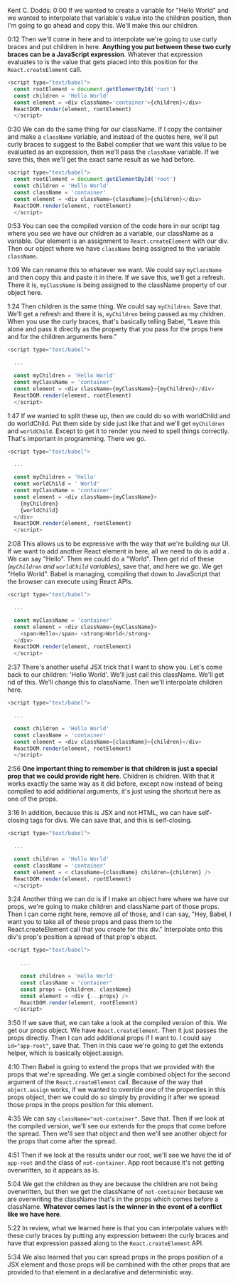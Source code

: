 Kent C. Dodds: 0:00 If we wanted to create a variable for "Hello World" and we wanted to interpolate that variable's value into the children position, then I'm going to go ahead and copy this. We'll make this our children.

0:12 Then we'll come in here and to interpolate we're going to use curly braces and put children in here. **Anything you put between these two curly braces can be a JavaScript expression**. Whatever that expression evaluates to is the value that gets placed into this position for the `React.createElement` call.

```js
<script type="text/babel">
  const rootElement = document.getElementById('root')
  const children = 'Hello World'
  const element = <div className='container'>{children}</div>
  ReactDOM.render(element, rootElement)
  </script>
```

0:30 We can do the same thing for our className. If I copy the container and make a `className` variable, and instead of the quotes here, we'll put curly braces to suggest to the Babel compiler that we want this value to be evaluated as an expression, then we'll pass the `className` variable. If we save this, then we'll get the exact same result as we had before.

```js
<script type="text/babel">
  const rootElement = document.getElementById('root')
  const children = 'Hello World'
  const className = 'container'
  const element = <div className={className}>{children}</div>
  ReactDOM.render(element, rootElement)
  </script>
```

0:53 You can see the compiled version of the code here in our script tag where you see we have our children as a variable, our className as a variable. Our element is an assignment to `React.createElement` with our div. Then our object where we have `className` being assigned to the variable `className`.

1:09 We can rename this to whatever we want. We could say `myClassName` and then copy this and paste it in there. If we save this, we'll get a refresh. There it is, `myClassName` is being assigned to the className property of our object here.


1:24 Then children is the same thing. We could say `myChildren`. Save that. We'll get a refresh and there it is, `myChildren` being passed as my children. When you use the curly braces, that's basically telling Babel, "Leave this alone and pass it directly as the property that you pass for the props here and for the children arguments here."

```js
<script type="text/babel">

  ...

  const myChildren = 'Hello World'
  const myClassName = 'container'
  const element = <div className={myClassName}>{myChildren}</div>
  ReactDOM.render(element, rootElement)
  </script>
```

1:47 If we wanted to split these up, then we could do so with worldChild and do worldChild. Put them side by side just like that and we'll get `myChildren` and `worldChild`. Except to get it to render you need to spell things correctly. That's important in programming. There we go.

```js
<script type="text/babel">

  ...

  const myChildren = 'Hello'
  const worldChild = ' World'
  const myClassName = 'container'
  const element = <div className={myClassName}>
    {myChildren} 
    {worldChild}
  </div>
  ReactDOM.render(element, rootElement)
  </script>
```

2:08 This allows us to be expressive with the way that we're building our UI. If we want to add another React element in here, all we need to do is add a . We can say "Hello". Then we could do a "World". Then get rid of these _(`myChildren` and `worldChild` variables)_, save that, and here we go. We get "Hello World". Babel is managing, compiling that down to JavaScript that the browser can execute using React APIs.

```js
<script type="text/babel">

  ...

  const myClassName = 'container'
  const element = <div className={myClassName}>
    <span>Hello</span> <strong>World</strong>
  </div>
  ReactDOM.render(element, rootElement)
  </script>
```

2:37 There's another useful JSX trick that I want to show you. Let's come back to our children: 'Hello World'. We'll just call this className. We'll get rid of this. We'll change this to className. Then we'll interpolate children here.

```js
<script type="text/babel">

  ...

  const children = 'Hello World'
  const className = 'container'
  const element = <div className={className}>{children}</div>
  ReactDOM.render(element, rootElement)
  </script>
```

2:56 **One important thing to remember is that children is just a special prop that we could provide right here**. Children is children. With that it works exactly the same way as it did before, except now instead of being compiled to add additional arguments, it's just using the shortcut here as one of the props.


3:16 In addition, because this is JSX and not HTML, we can have self-closing tags for divs. We can save that, and this is self-closing.

```js
<script type="text/babel">

  ...

  const children = 'Hello World'
  const className = 'container'
  const element = < className={className} children={children} />
  ReactDOM.render(element, rootElement)
  </script>
```

3:24 Another thing we can do is if I make an object here where we have our props, we're going to make children and className part of those props. Then I can come right here, remove all of those, and I can say, "Hey, Babel, I want you to take all of these props and pass them to the React.createElement call that you create for this div." Interpolate onto this div's prop's position a spread of that prop's object.

```js
<script type="text/babel">
    
    ...

    const children = 'Hello World'
    const className = 'container'
    const props = {children, className}
    const element = <div {...props} />
    ReactDOM.render(element, rootElement)
  </script>
```

3:50 If we save that, we can take a look at the compiled version of this. We get our props object. We have `React.createElement`. Then it just passes the props directly. Then I can add additional props if I want to. I could say `id="app-root"`, save that. Then in this case we're going to get the extends helper, which is basically object.assign.

4:10 Then Babel is going to extend the props that we provided with the props that we're spreading. We get a single combined object for the second argument of the `React.createElement` call. Because of the way that `object.assign` works, if we wanted to override one of the properties in this props object, then we could do so simply by providing it after we spread those props in the props position for this element.

4:35 We can say `className="not-container"`. Save that. Then if we look at the compiled version, we'll see our extends for the props that come before the spread. Then we'll see that object and then we'll see another object for the props that come after the spread.

<script type="text/babel">
    const rootElement = document.getElementById('root')
    const children = 'Hello World'
    const className = 'container'
    const props = {children, className}
    const element = <div id="app/root" {...props} className="not-container" />
    ReactDOM.render(element, rootElement)
  </script>

4:51 Then if we look at the results under our root, we'll see we have the id of `app-root` and the class of `not-container`. App root because it's not getting overwritten, so it appears as is.

5:04 We get the children as they are because the children are not being overwritten, but then we get the className of `not-container` because we are overwriting the className that's in the props which comes before a className. **Whatever comes last is the winner in the event of a conflict like we have here**.

5:22 In review, what we learned here is that you can interpolate values with these curly braces by putting any expression between the curly braces and have that expression passed along to the `React.createElement` API.

5:34 We also learned that you can spread props in the props position of a JSX element and those props will be combined with the other props that are provided to that element in a declarative and deterministic way.


